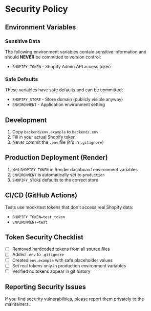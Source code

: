 # Security Policy

## Environment Variables

### Sensitive Data
The following environment variables contain sensitive information and should **NEVER** be committed to version control:

- `SHOPIFY_TOKEN` - Shopify Admin API access token

### Safe Defaults
These variables have safe defaults and can be committed:
- `SHOPIFY_STORE` - Store domain (publicly visible anyway)
- `ENVIRONMENT` - Application environment setting

## Development

1. Copy `backend/env.example` to `backend/.env`
2. Fill in your actual Shopify token
3. Never commit the `.env` file (it's in `.gitignore`)

## Production Deployment (Render)

1. Set `SHOPIFY_TOKEN` in Render dashboard environment variables
2. `ENVIRONMENT` is automatically set to `production`
3. `SHOPIFY_STORE` defaults to the correct store

## CI/CD (GitHub Actions)

Tests use mock/test tokens that don't access real Shopify data:
- `SHOPIFY_TOKEN=test_token`
- `ENVIRONMENT=test`

## Token Security Checklist

- [ ] Removed hardcoded tokens from all source files
- [ ] Added `.env` to `.gitignore`
- [ ] Created `env.example` with safe placeholder values
- [ ] Set real tokens only in production environment variables
- [ ] Verified no tokens appear in git history

## Reporting Security Issues

If you find security vulnerabilities, please report them privately to the maintainers. 